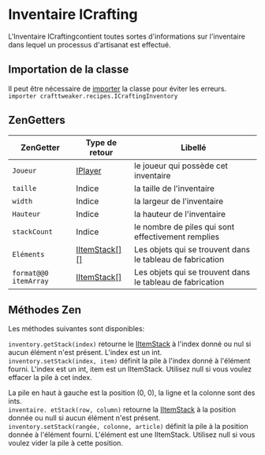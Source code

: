 # Inventaire ICrafting

L'Inventaire ICraftingcontient toutes sortes d'informations sur l'inventaire dans lequel un processus d'artisanat est effectué.

## Importation de la classe

Il peut être nécessaire de [importer](/AdvancedFunctions/Import/) la classe pour éviter les erreurs.  
`importer crafttweaker.recipes.ICraftingInventory`

## ZenGetters

| ZenGetter             | Type de retour                               | Libellé                                                   |
| --------------------- | -------------------------------------------- | --------------------------------------------------------- |
| `Joueur`              | [IPlayer](/Vanilla/Players/IPlayer/)         | le joueur qui possède cet inventaire                      |
| `taille`              | Indice                                       | la taille de l'inventaire                                 |
| `width`               | Indice                                       | la largeur de l'inventaire                                |
| `Hauteur`             | Indice                                       | la hauteur de l'inventaire                                |
| `stackCount`          | Indice                                       | le nombre de piles qui sont effectivement remplies        |
| `Eléments`            | [IItemStack[][]](/Vanilla/Items/IItemStack/) | Les objets qui se trouvent dans le tableau de fabrication |
| `format@@0 itemArray` | [IItemStack[]](/Vanilla/Items/IItemStack/)   | Les objets qui se trouvent dans le tableau de fabrication |

## Méthodes Zen

Les méthodes suivantes sont disponibles:

`inventory.getStack(index)` retourne le [IItemStack](/Vanilla/Items/IItemStack/) à l'index donné ou nul si aucun élément n'est présent. L'index est un int.  
`inventory.setStack(index, item)` définit la pile à l'index donné à l'élément fourni. L'index est un int, item est un IItemStack. Utilisez null si vous voulez effacer la pile à cet index.

La pile en haut à gauche est la position (0, 0), la ligne et la colonne sont des ints.  
`inventaire. etStack(row, column)` retourne la [IItemStack](/Vanilla/Items/IItemStack/) à la position donnée ou null si aucun élément n'est présent.  
`inventory.setStack(rangée, colonne, article)` définit la pile à la position donnée à l'élément fourni. L'élément est une IItemStack. Utilisez null si vous voulez vider la pile à cette position.